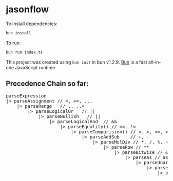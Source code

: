 # jasonflow

To install dependencies:

```bash
bun install
```

To run:

```bash
bun run index.ts
```

This project was created using `bun init` in bun v1.2.9. [Bun](https://bun.sh) is a fast all-in-one JavaScript runtime.

## Precedence Chain so far:

<pre>
parseExpression
|> parseAssignment // =, +=, ...
    |> parseRange   // .. ..=
        |> parseLogicalOr   // ||
            |> parseNullish   // ||
                |> parseLogicalAnd  // &&
                    |> parseEquality() // ==, !=
                        |> parseComparision() // <. >, <=, >=
                            |> parseAddSub    // +, -
                                |> parseMulDiv // *, /, %. ~/
                                    |> parsePow // **
                                        |> parseBitwise // &, |, ^, <<, >>, >>>
                                            |> parseAs // as
                                                |> parseUnary  // prefix +/-, ++/--, !, ~, {puts}, del
                                                    |> parsePostfix // ++/--
                                                        |> parseIfExpression // if, else
                                                            |> parseLoopExpression // loop
                                                                |> parsePrimary //literals, vars, (), ...

</pre>
